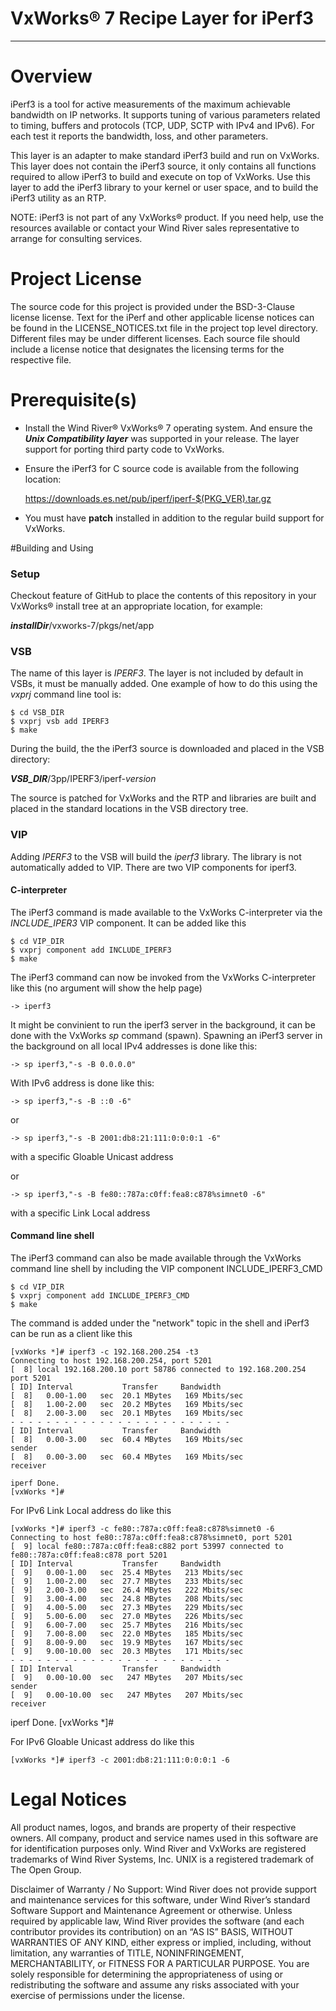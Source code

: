 VxWorks® 7 Recipe Layer for iPerf3
===
---

# Overview

iPerf3 is a tool for active measurements of the maximum achievable 
bandwidth on IP networks. It supports tuning of various parameters 
related to timing, buffers and protocols (TCP, UDP, SCTP with IPv4 
and IPv6). For each test it reports the bandwidth, loss, and other 
parameters. 

This layer is an adapter to make standard iPerf3 build and run on
VxWorks. This layer does not contain the iPerf3 source, it only
contains all functions required to allow iPerf3 to build and execute
on top of VxWorks. Use this layer to add the iPerf3 library to your 
kernel or user space, and to build the iPerf3 utility as an RTP.

NOTE: iPerf3 is not part of any VxWorks® product. If you need help, 
use the resources available or contact your Wind River sales representative 
to arrange for consulting services.

# Project License

The source code for this project is provided under the BSD-3-Clause license license. 
Text for the iPerf and other applicable license notices can be found in 
the LICENSE_NOTICES.txt file in the project top level directory. Different 
files may be under different licenses. Each source file should include a 
license notice that designates the licensing terms for the respective file.

# Prerequisite(s)

* Install the Wind River® VxWorks® 7 operating system. And ensure the ***Unix 
  Compatibility layer*** was supported in your release. The layer support for 
  porting third party code to VxWorks.

* Ensure the iPerf3 for C source code is available from the following location:

    https://downloads.es.net/pub/iperf/iperf-$(PKG_VER).tar.gz

* You must have **patch** installed in addition to the regular build support 
  for VxWorks. 

#Building and Using

### Setup

Checkout feature of GitHub to place the contents of this repository 
in your VxWorks® install tree at an appropriate location, for example:

***installDir***/vxworks-7/pkgs/net/app

### VSB

The name of this layer is *IPERF3*. The layer is not included by
default in VSBs, it must be manually added. One example of how to do
this using the *vxprj* command line tool is:

    $ cd VSB_DIR
    $ vxprj vsb add IPERF3
    $ make
    
During the build, the the iPerf3 source is downloaded and placed in the 
VSB directory:

***VSB_DIR***/3pp/IPERF3/iperf-*version*

The source is patched for VxWorks and the RTP and libraries are built 
and placed in the standard locations in the VSB directory tree.

### VIP

Adding *IPERF3* to the VSB will build the *iperf3* library. The library 
is not automatically added to VIP. There are two VIP components for iperf3.

#### C-interpreter

The iPerf3 command is made available to the VxWorks C-interpreter via
the *INCLUDE_IPER3* VIP component. It can be added like this

    $ cd VIP_DIR
    $ vxprj component add INCLUDE_IPERF3
    $ make

The iPerf3 command can now be invoked from the VxWorks C-interpreter
like this (no argument will show the help page)

    -> iperf3

It might be convinient to run the iperf3 server in the background, it
can be done with the VxWorks *sp* command (spawn). Spawning an iPerf3
server in the background on all local IPv4 addresses is done like this:

    -> sp iperf3,"-s -B 0.0.0.0"
	
With IPv6 address is done like this:

    -> sp iperf3,"-s -B ::0 -6"
	
or

    -> sp iperf3,"-s -B 2001:db8:21:111:0:0:0:1 -6" 

with a specific Gloable Unicast address	

or

    -> sp iperf3,"-s -B fe80::787a:c0ff:fea8:c878%simnet0 -6" 

with a specific Link Local address	

#### Command line shell

The iPerf3 command can also be made available through the VxWorks
command line shell by including the VIP component INCLUDE_IPERF3_CMD

    $ cd VIP_DIR
    $ vxprj component add INCLUDE_IPERF3_CMD
    $ make

The command is added under the "network" topic in the shell and iPerf3
can be run as a client like this

    [vxWorks *]# iperf3 -c 192.168.200.254 -t3
    Connecting to host 192.168.200.254, port 5201
    [  8] local 192.168.200.10 port 58786 connected to 192.168.200.254
    port 5201
    [ ID] Interval           Transfer     Bandwidth
    [  8]   0.00-1.00   sec  20.1 MBytes   169 Mbits/sec
    [  8]   1.00-2.00   sec  20.2 MBytes   169 Mbits/sec
    [  8]   2.00-3.00   sec  20.1 MBytes   169 Mbits/sec
    - - - - - - - - - - - - - - - - - - - - - - - - -
    [ ID] Interval           Transfer     Bandwidth
    [  8]   0.00-3.00   sec  60.4 MBytes   169 Mbits/sec
    sender
    [  8]   0.00-3.00   sec  60.4 MBytes   169 Mbits/sec
    receiver

    iperf Done.
    [vxWorks *]#
	
For IPv6 Link Local address do like this

    [vxWorks *]# iperf3 -c fe80::787a:c0ff:fea8:c878%simnet0 -6
    Connecting to host fe80::787a:c0ff:fea8:c878%simnet0, port 5201
    [  9] local fe80::787a:c0ff:fea8:c882 port 53997 connected to fe80::787a:c0ff:fea8:c878 port 5201
    [ ID] Interval           Transfer     Bandwidth
    [  9]   0.00-1.00   sec  25.4 MBytes   213 Mbits/sec                  
    [  9]   1.00-2.00   sec  27.7 MBytes   233 Mbits/sec                  
    [  9]   2.00-3.00   sec  26.4 MBytes   222 Mbits/sec                  
    [  9]   3.00-4.00   sec  24.8 MBytes   208 Mbits/sec                  
    [  9]   4.00-5.00   sec  27.3 MBytes   229 Mbits/sec                  
    [  9]   5.00-6.00   sec  27.0 MBytes   226 Mbits/sec                  
    [  9]   6.00-7.00   sec  25.7 MBytes   216 Mbits/sec                  
    [  9]   7.00-8.00   sec  22.0 MBytes   185 Mbits/sec                  
    [  9]   8.00-9.00   sec  19.9 MBytes   167 Mbits/sec                  
    [  9]   9.00-10.00  sec  20.3 MBytes   171 Mbits/sec                  
    - - - - - - - - - - - - - - - - - - - - - - - - -
    [ ID] Interval           Transfer     Bandwidth
    [  9]   0.00-10.00  sec   247 MBytes   207 Mbits/sec                  sender
    [  9]   0.00-10.00  sec   247 MBytes   207 Mbits/sec                  receiver

iperf Done.
[vxWorks *]# 

For IPv6 Gloable Unicast address do like this

    [vxWorks *]# iperf3 -c 2001:db8:21:111:0:0:0:1 -6	

# Legal Notices

All product names, logos, and brands are property of their respective owners. All company, 
product and service names used in this software are for identification purposes only. 
Wind River and VxWorks are registered trademarks of Wind River Systems, Inc. UNIX is a 
registered trademark of The Open Group.

Disclaimer of Warranty / No Support: Wind River does not provide support 
and maintenance services for this software, under Wind River’s standard 
Software Support and Maintenance Agreement or otherwise. Unless required 
by applicable law, Wind River provides the software (and each contributor 
provides its contribution) on an “AS IS” BASIS, WITHOUT WARRANTIES OF ANY 
KIND, either express or implied, including, without limitation, any warranties 
of TITLE, NONINFRINGEMENT, MERCHANTABILITY, or FITNESS FOR A PARTICULAR 
PURPOSE. You are solely responsible for determining the appropriateness of 
using or redistributing the software and assume any risks associated with 
your exercise of permissions under the license.
